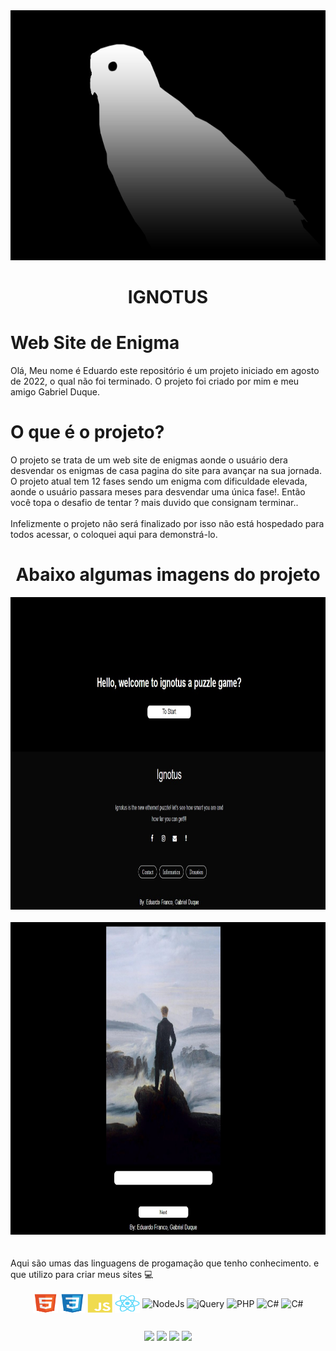
<div align="center">

 <img widht= 200px height= 400px src="Ignotus.png">

</div>

<div align="center">

  # IGNOTUS

</div>

# Web Site de Enigma 
Olá, Meu nome é Eduardo este repositório é um projeto iniciado em agosto de 2022, o qual não foi terminado. O projeto foi criado por mim e meu amigo Gabriel Duque. 

# O que é o projeto?
 O projeto se trata de um web site de enigmas aonde o usuário dera desvendar os enigmas de casa pagina do site para avançar na sua jornada. O projeto atual tem 12 fases sendo um enigma com dificuldade elevada, aonde o usuário passara meses para desvendar uma única fase!.
 Então você topa o desafio de tentar ? mais duvido que consignam terminar..  
<br>
Infelizmente o projeto não será finalizado por isso não está hospedado para todos acessar, o coloquei aqui para demonstrá-lo.
<br>
 <div align="center">
   <h1>Abaixo algumas imagens do projeto</h1>
   <img widht= 700px height= 500px src="img1.jpg">
  <br>
  <br>
  <img widht= 700px height= 500px src="img3.jpg">
  <br>
  <br>
</div>
 

<br>
  Aqui são umas das linguagens de progamação que tenho conhecimento. e que utilizo para criar meus sites 💻
<br>
<div align="center" style="display: inline_block"><br> 
  <img align="center" alt="HTML" height="30" width="40" src="https://raw.githubusercontent.com/devicons/devicon/master/icons/html5/html5-original.svg">
  <img align="center" alt="CSS" height="30" width="40" src="https://raw.githubusercontent.com/devicons/devicon/master/icons/css3/css3-original.svg">
  <img align="center" alt="Js" height="30" width="40" src="https://raw.githubusercontent.com/devicons/devicon/master/icons/javascript/javascript-plain.svg">
  <img align="center" alt="React" height="30" width="40" src="https://raw.githubusercontent.com/devicons/devicon/master/icons/react/react-original.svg">
  <img align="center" alt="NodeJs" height="30" width="40" src="https://cdn.jsdelivr.net/gh/devicons/devicon/icons/nodejs/nodejs-original.svg" />
  <img align="center" alt="jQuery" height="30" width="40" src="https://cdn.jsdelivr.net/gh/devicons/devicon/icons/jquery/jquery-original.svg" />
  <img align="center" alt="PHP" height="30" width="40" src="https://cdn.jsdelivr.net/gh/devicons/devicon/icons/php/php-original.svg" />
  <img align="center" alt="C#" height="30" width="40" src="https://cdn.jsdelivr.net/gh/devicons/devicon/icons/csharp/csharp-original.svg" />
  <img align="center" alt="C#" height="30" width="40" src="https://cdn.jsdelivr.net/gh/devicons/devicon/icons/python/python-original.svg" />
            
  ##
 
<div> 
  <a href="https://www.instagram.com/eduardofs_02/?hl=pt-br" target="_blank"><img src="https://img.shields.io/badge/-Instagram-%23E4405F?style=for-the-badge&logo=instagram&logoColor=white" target="_blank"></a>
  <a href="https://www.facebook.com/profile.php?id=100021540135507" target="_blank"><img src="https://img.shields.io/badge/Facebook-1877F2?style=for-the-badge&logo=facebook&logoColor=white" target="_blank"></a>
  <a href = "mailto:eduardo.f.seco@gmail.com"><img src="https://img.shields.io/badge/Gmail-D14836?style=for-the-badge&logo=gmail&logoColor=white" target="_blank"></a>
  <a href="https://open.spotify.com/user/72f76s6dnnl40llmc8c8011y2?si=3160eb6075f64e1" target="_blank"><img src="https://img.shields.io/badge/Spotify-1ED760?&style=for-the-badge&logo=spotify&logoColor=white" target="_blank"></a>
  
</div>

